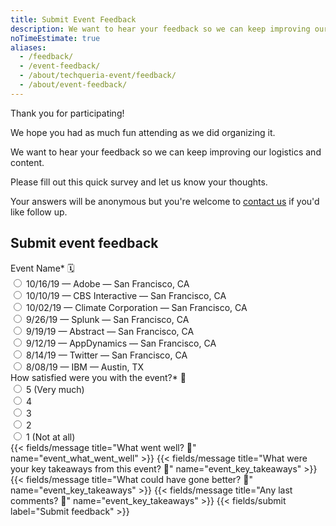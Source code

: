 ```yaml
---
title: Submit Event Feedback
description: We want to hear your feedback so we can keep improving our logistics and content.
noTimeEstimate: true
aliases:
  - /feedback/
  - /event-feedback/
  - /about/techqueria-event/feedback/
  - /about/event-feedback/
---
```


Thank you for participating!

We hope you had as much fun attending as we did organizing it.

We want to hear your feedback so we can keep improving our logistics and content.

Please fill out this quick survey and let us know your thoughts.

Your answers will be anonymous but you're welcome to [contact us](/contact/) if you'd like follow up.

## Submit event feedback

<form name="Event Feedback" method="POST" data-netlify-recaptcha="true" data-netlify="true" class="form--centered" action="/success/">
  <input type="hidden" aria-label="Subject" name="_subject" value="Techqueria - Event Feedback">
  <div class="field">
    <label class="label">Event Name* 🗓️</label>
    <div class="control">
      <label class="radio">
        <input type="radio" aria-label="Event Name" name="event_name" value="10/16/19 — Adobe — San Francisco, CA" required>
        10/16/19 — Adobe — San Francisco, CA
      </label>
      <br>
      <label class="radio">
        <input type="radio" aria-label="Event Name" name="event_name" value="10/10/19 — CBS Interactive — San Francisco, CA" required>
        10/10/19 — CBS Interactive — San Francisco, CA
      </label>
      <br>
      <label class="radio">
        <input type="radio" aria-label="Event Name" name="event_name" value="10/02/19 — Climate Corporation — San Francisco, CA" required>
        10/02/19 — Climate Corporation — San Francisco, CA
      </label>
      <br>
      <label class="radio">
        <input type="radio" aria-label="Event Name" name="event_name" value="9/26/19 — Splunk — San Francisco, CA" required>
        9/26/19 — Splunk — San Francisco, CA
      </label>
      <br>
      <label class="radio">
        <input type="radio" aria-label="Event Name" name="event_name" value="9/19/19 — Abstract — San Francisco, CA" required>
        9/19/19 — Abstract — San Francisco, CA
      </label>
      <br>
      <label class="radio">
        <input type="radio" aria-label="Event Name" name="event_name" value="9/12/19 — AppDynamics — San Francisco, CA" required>
        9/12/19 — AppDynamics — San Francisco, CA
      </label>
      <br>
      <label class="radio">
        <input type="radio" aria-label="Event Name" name="event_name" value="8/14/19 — Twitter — San Francisco, CA" required>
        8/14/19 — Twitter — San Francisco, CA
      </label>
      <br>
      <label class="radio">
        <input type="radio" aria-label="Event Name" name="event_name" value="8/08/19 — IBM — Austin, TX" required>
        8/08/19 — IBM — Austin, TX
      </label>
    </div>
  </div>
  <div class="field">
    <label class="label">How satisfied were you with the event?* 🌮</label>
    <div class="control">
      <label class="radio">
        <input type="radio" aria-label="How satisfied were you with the event?" name="event_satisfaction" value="5" required>
        5 (Very much)
      </label>
      <br>
      <label class="radio">
        <input type="radio" aria-label="How satisfied were you with the event?" name="event_satisfaction" value="4" required>
        4
      </label>
      <br>
      <label class="radio">
        <input type="radio" aria-label="How satisfied were you with the event?" name="event_satisfaction" value="3" required>
        3
      </label>
      <br>
      <label class="radio">
        <input type="radio" aria-label="How satisfied were you with the event?" name="event_satisfaction" value="2" required>
        2
      </label>
      <br>
      <label class="radio">
        <input type="radio" aria-label="How satisfied were you with the event?" name="event_satisfaction" value="1" required>
        1 (Not at all)
      </label>
    </div>
  </div>
  {{< fields/message title="What went well? 🌻" name="event_what_went_well" >}}
  {{< fields/message title="What were your key takeaways from this event? 🧠" name="event_key_takeaways" >}}
  {{< fields/message title="What could have gone better? 🌵" name="event_key_takeaways" >}}
  {{< fields/message title="Any last comments? 💬" name="event_key_takeaways" >}}
  {{< fields/submit label="Submit feedback" >}}
</form>
